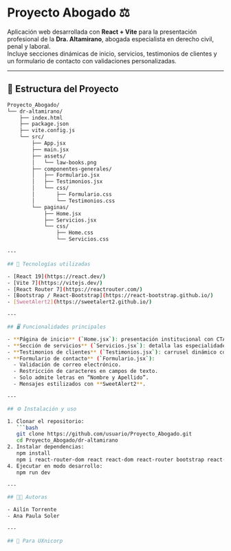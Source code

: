 # Proyecto Abogado ⚖️

Aplicación web desarrollada con **React + Vite** para la presentación profesional de la **Dra. Altamirano**, abogada especialista en derecho civil, penal y laboral.  
Incluye secciones dinámicas de inicio, servicios, testimonios de clientes y un formulario de contacto con validaciones personalizadas.

---

## 📂 Estructura del Proyecto

```bash
Proyecto_Abogado/
└── dr-altamirano/
    ├── index.html
    ├── package.json
    ├── vite.config.js
    └── src/
        ├── App.jsx
        ├── main.jsx
        ├── assets/
        │   └── law-books.png
        ├── componentes-generales/
        │   ├── Formulario.jsx
        │   ├── Testimonios.jsx
        │   └── css/
        │       ├── Formulario.css
        │       └── Testimonios.css
        └── paginas/
            ├── Home.jsx
            ├── Servicios.jsx
            └── css/
                ├── Home.css
                └── Servicios.css

---

## 🚀 Tecnologías utilizadas

- [React 19](https://react.dev/)  
- [Vite 7](https://vitejs.dev/)  
- [React Router 7](https://reactrouter.com/)  
- [Bootstrap / React-Bootstrap](https://react-bootstrap.github.io/)  
- [SweetAlert2](https://sweetalert2.github.io/)  

---

## 🖥️ Funcionalidades principales

- **Página de inicio** (`Home.jsx`): presentación institucional con CTA principal.  
- **Sección de servicios** (`Servicios.jsx`): detalla las especialidades legales (civil, penal y laboral).  
- **Testimonios de clientes** (`Testimonios.jsx`): carrusel dinámico con opiniones reales.  
- **Formulario de contacto** (`Formulario.jsx`):
  - Validación de correo electrónico.  
  - Restricción de caracteres en campos de texto.  
  - Solo admite letras en “Nombre y Apellido”.  
  - Mensajes estilizados con **SweetAlert2**.  

---

## ⚙️ Instalación y uso

1. Clonar el repositorio:
   ```bash
   git clone https://github.com/usuario/Proyecto_Abogado.git
   cd Proyecto_Abogado/dr-altamirano
2. Instalar dependencias:
   npm install
   npm i react-router-dom react react-dom react-router bootstrap react-bootstrap sweetalert2
4. Ejecutar en modo desarrollo:
   npm run dev

---

## 👩‍⚖️ Autoras

- Ailín Torrente
- Ana Paula Soler

---

## 🦄 Para UXnicorp